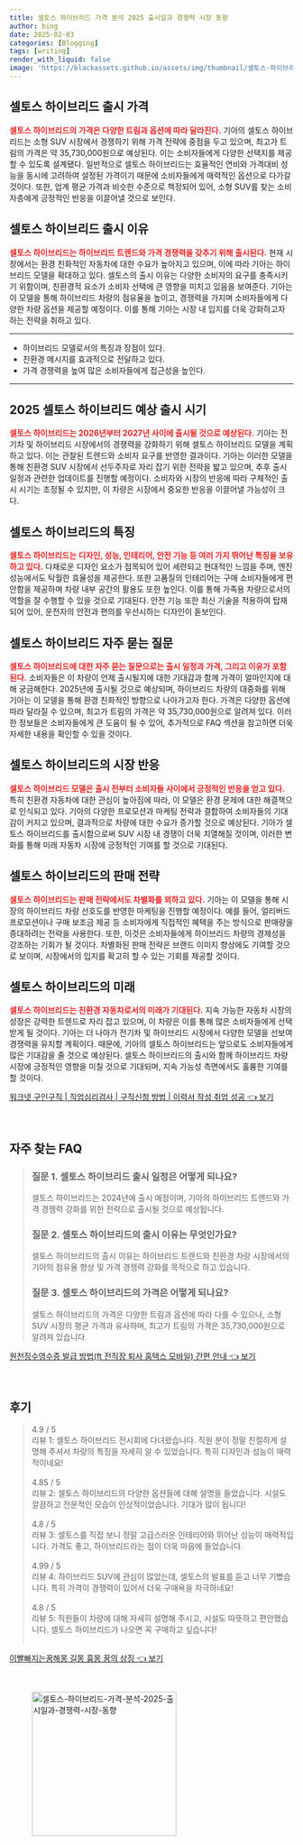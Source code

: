 ```yaml
---
title: 셀토스 하이브리드 가격 분석 2025 출시일과 경쟁력 시장 동향
author: bing
date: 2025-02-03
categories: [Blogging]
tags: [writing]
render_with_liquid: false
image: 'https://blackassets.github.io/assets/img/thumbnail/셀토스-하이브리드-가격-분석-2025-출시일과-경쟁력-시장-동향.webp'
---
```



<h2 id='셀토스_하이브리드_출시_가격'>셀토스 하이브리드 출시 가격</h2>

<p><b><span style="color: #ee2323;">셀토스 하이브리드의 가격은 다양한 트림과 옵션에 따라 달라진다.</span></b> 기아의 셀토스 하이브리드는 소형 SUV 시장에서 경쟁하기 위해 가격 전략에 중점을 두고 있으며, 최고가 트림의 가격은 약 35,730,000원으로 예상된다. 이는 소비자들에게 다양한 선택지를 제공할 수 있도록 설계됐다. 일반적으로 셀토스 하이브리드는 효율적인 연비와 가격대비 성능을 동시에 고려하여 설정된 가격이기 때문에 소비자들에게 매력적인 옵션으로 다가갈 것이다. 또한, 업계 평균 가격과 비슷한 수준으로 책정되어 있어, 소형 SUV를 찾는 소비자층에게 긍정적인 반응을 이끌어낼 것으로 보인다.</p>

<h2 id='셀토스_하이브리드_출시_이유'>셀토스 하이브리드 출시 이유</h2>

<p><b><span style="color: #ee2323;">셀토스 하이브리드는 하이브리드 트렌드와 가격 경쟁력을 갖추기 위해 출시된다.</span></b> 현재 시장에서는 환경 친화적인 자동차에 대한 수요가 높아지고 있으며, 이에 따라 기아는 하이브리드 모델을 확대하고 있다. 셀토스의 출시 이유는 다양한 소비자의 요구를 충족시키기 위함이며, 친환경적 요소가 소비자 선택에 큰 영향을 미치고 있음을 보여준다. 기아는 이 모델을 통해 하이브리드 차량의 점유율을 높이고, 경쟁력을 가지며 소비자들에게 다양한 차량 옵션을 제공할 예정이다. 이를 통해 기아는 시장 내 입지를 더욱 강화하고자 하는 전략을 취하고 있다.</p>

<hr />

<ul>
    <li>하이브리드 모델로서의 특징과 장점이 있다.</li>
    <li>친환경 메시지를 효과적으로 전달하고 있다.</li>
    <li>가격 경쟁력을 높여 많은 소비자들에게 접근성을 높인다.</li>
</ul>

<hr />

<h2 id='2025_셀토스_하이브리드_예상_출시_시기'>2025 셀토스 하이브리드 예상 출시 시기</h2>

<p><b><span style="color: #ee2323;">셀토스 하이브리드는 2026년부터 2027년 사이에 출시될 것으로 예상된다.</span></b> 기아는 전기차 및 하이브리드 시장에서의 경쟁력을 강화하기 위해 셀토스 하이브리드 모델을 계획하고 있다. 이는 관찰된 트렌드와 소비자 요구를 반영한 결과이다. 기아는 이러한 모델을 통해 친환경 SUV 시장에서 선두주자로 자리 잡기 위한 전략을 밟고 있으며, 추후 출시 일정과 관련한 업데이트를 진행할 예정이다. 소비자와 시장의 반응에 따라 구체적인 출시 시기는 조정될 수 있지만, 이 차량은 시장에서 중요한 반응을 이끌어낼 가능성이 크다.</p>

<h2 id='셀토스_하이브리드의_특징'>셀토스 하이브리드의 특징</h2>

<p><b><span style="color: #ee2323;">셀토스 하이브리드는 디자인, 성능, 인테리어, 안전 기능 등 여러 가지 뛰어난 특징을 보유하고 있다.</span></b> 다채로운 디자인 요소가 접목되어 있어 세련되고 현대적인 느낌을 주며, 엔진 성능에서도 탁월한 효율성을 제공한다. 또한 고품질의 인테리어는 구매 소비자들에게 편안함을 제공하며 차량 내부 공간의 활용도 또한 높인다. 이를 통해 가족용 차량으로서의 역할을 잘 수행할 수 있을 것으로 기대된다. 안전 기능 또한 최신 기술을 적용하여 탑재되어 있어, 운전자의 안전과 편의를 우선시하는 디자인이 돋보인다.</p>

<h2 id='셀토스_하이브리드_자주_묻는_질문'>셀토스 하이브리드 자주 묻는 질문</h2>

<p><b><span style="color: #ee2323;">셀토스 하이브리드에 대한 자주 묻는 질문으로는 출시 일정과 가격, 그리고 이유가 포함된다.</span></b> 소비자들은 이 차량이 언제 출시될지에 대한 기대감과 함께 가격이 얼마인지에 대해 궁금해한다. 2025년에 출시될 것으로 예상되며, 하이브리드 차량의 대중화를 위해 기아는 이 모델을 통해 환경 친화적인 방향으로 나아가고자 한다. 가격은 다양한 옵션에 따라 달라질 수 있으며, 최고가 트림의 가격은 약 35,730,000원으로 알려져 있다. 이러한 정보들은 소비자들에게 큰 도움이 될 수 있어, 추가적으로 FAQ 섹션을 참고하면 더욱 자세한 내용을 확인할 수 있을 것이다.</p>

<h2 id='셀토스_하이브리드의_시장_반응'>셀토스 하이브리드의 시장 반응</h2>

<p><b><span style="color: #ee2323;">셀토스 하이브리드 모델은 출시 전부터 소비자들 사이에서 긍정적인 반응을 얻고 있다.</span></b> 특히 친환경 자동차에 대한 관심이 높아짐에 따라, 이 모델은 환경 문제에 대한 해결책으로 인식되고 있다. 기아의 다양한 프로모션과 마케팅 전략과 결합하여 소비자들의 기대감이 커지고 있으며, 결과적으로 차량에 대한 수요가 증가할 것으로 예상된다. 기아가 셀토스 하이브리드를 출시함으로써 SUV 시장 내 경쟁이 더욱 치열해질 것이며, 이러한 변화를 통해 미래 자동차 시장에 긍정적인 기여를 할 것으로 기대된다.</p>

<h2 id='셀토스_하이브리드의_판매 전략'>셀토스 하이브리드의 판매 전략</h2>

<p><b><span style="color: #ee2323;">셀토스 하이브리드는 판매 전략에서도 차별화를 꾀하고 있다.</span></b> 기아는 이 모델을 통해 시장의 하이브리드 차량 선호도를 반영한 마케팅을 진행할 예정이다. 예를 들어, 얼리버드 프로모션이나 구매 보조금 제공 등 소비자에게 직접적인 혜택을 주는 방식으로 판매량을 증대하려는 전략을 사용한다. 또한, 이것은 소비자들에게 하이브리드 차량의 경제성을 강조하는 기회가 될 것이다. 차별화된 판매 전략은 브랜드 이미지 향상에도 기여할 것으로 보이며, 시장에서의 입지를 확고히 할 수 있는 기회를 제공할 것이다.</p>

<h2 id='셀토스_하이브리드의_미래'>셀토스 하이브리드의 미래</h2>

<p><b><span style="color: #ee2323;">셀토스 하이브리드는 친환경 자동차로서의 미래가 기대된다.</span></b> 지속 가능한 자동차 시장의 성장은 강력한 트렌드로 자리 잡고 있으며, 이 차량은 이를 통해 많은 소비자들에게 선택받게 될 것이다. 기아는 더 나아가 전기차 및 하이브리드 시장에서 다양한 모델을 선보여 경쟁력을 유지할 계획이다. 때문에, 기아의 셀토스 하이브리드는 앞으로도 소비자들에게 많은 기대감을 줄 것으로 예상된다. 셀토스 하이브리드의 출시와 함께 하이브리드 차량 시장에 긍정적인 영향을 미칠 것으로 기대되며, 지속 가능성 측면에서도 훌륭한 기여를 할 것이다.</p>


<p><a class="click-button" title="워크넷 구인구직 | 직업심리검사 | 구직신청 방법 | 이력서 작성 취업 성공" href="https://blackassets.github.io/posts/%EC%9B%8C%ED%81%AC%EB%84%B7-%EA%B5%AC%EC%9D%B8%EA%B5%AC%EC%A7%81-%EC%A7%81%EC%97%85%EC%8B%AC%EB%A6%AC%EA%B2%80%EC%82%AC-%EA%B5%AC%EC%A7%81%EC%8B%A0%EC%B2%AD-%EB%B0%A9%EB%B2%95-%EC%9D%B4%EB%A0%A5%EC%84%9C-%EC%9E%91%EC%84%B1-%EC%B7%A8%EC%97%85-%EC%84%B1%EA%B3%B5/" rel="dofollow">워크넷 구인구직 | 직업심리검사 | 구직신청 방법 | 이력서 작성 취업 성공 👈 보기</a></p><br>
<h2 id='자주_찾는_FAQ'>자주 찾는 FAQ</h2>
<div itemscope="" itemtype="https://schema.org/FAQPage"> 
<blockquote> 
<div itemscope="" itemprop="mainEntity" itemtype="https://schema.org/Question"> 
<h3 itemprop="name">질문 1. 셀토스 하이브리드 출시 일정은 어떻게 되나요?</h3> 
<div itemscope="" itemprop="acceptedAnswer" itemtype="https://schema.org/Answer"> 
<span itemprop="text"> 
<p>셀토스 하이브리드는 2024년에 출시 예정이며, 기아의 하이브리드 트렌드와 가격 경쟁력 강화를 위한 전략으로 출시될 것으로 예상됩니다.</p> 
</span> 
</div> 
</div> 

<div itemscope="" itemprop="mainEntity" itemtype="https://schema.org/Question"> 
<h3 itemprop="name">질문 2. 셀토스 하이브리드의 출시 이유는 무엇인가요?</h3> 
<div itemscope="" itemprop="acceptedAnswer" itemtype="https://schema.org/Answer"> 
<span itemprop="text"> 
<p>셀토스 하이브리드의 출시 이유는 하이브리드 트렌드와 친환경 차량 시장에서의 기아의 점유율 향상 및 가격 경쟁력 강화를 목적으로 하고 있습니다.</p> 
</span> 
</div> 
</div> 

<div itemscope="" itemprop="mainEntity" itemtype="https://schema.org/Question"> 
<h3 itemprop="name">질문 3. 셀토스 하이브리드의 가격은 어떻게 되나요?</h3> 
<div itemscope="" itemprop="acceptedAnswer" itemtype="https://schema.org/Answer"> 
<span itemprop="text"> 
<p>셀토스 하이브리드의 가격은 다양한 트림과 옵션에 따라 다를 수 있으나, 소형 SUV 시장의 평균 가격과 유사하며, 최고가 트림의 가격은 35,730,000원으로 알려져 있습니다.</p> 
</span> 
</div> 
</div> 
</blockquote> 
</div>
<p><a class="click-button" title="원천징수영수증 발급 방법(ft 전직장 퇴사 홈택스 모바일) 간편 안내" href="https://blackassets.github.io/posts/%EC%9B%90%EC%B2%9C%EC%A7%95%EC%88%98%EC%98%81%EC%88%98%EC%A6%9D-%EB%B0%9C%EA%B8%89-%EB%B0%A9%EB%B2%95(ft-%EC%A0%84%EC%A7%81%EC%9E%A5-%ED%87%B4%EC%82%AC-%ED%99%88%ED%83%9D%EC%8A%A4-%EB%AA%A8%EB%B0%94%EC%9D%BC)-%EA%B0%84%ED%8E%B8-%EC%95%88%EB%82%B4/" rel="dofollow">원천징수영수증 발급 방법(ft 전직장 퇴사 홈택스 모바일) 간편 안내 👈 보기</a></p><br>
<h2 id='후기'>후기</h2>
<div itemscope itemtype="https://schema.org/Product">
  <blockquote>
  <div itemprop="review" itemscope itemtype="https://schema.org/Review">
      <div itemprop="reviewRating" itemscope itemtype="https://schema.org/Rating"> <span itemprop="ratingValue">4.9</span> / <span itemprop="bestRating">5</span> </div>
      <span itemprop="reviewBody">리뷰 1: 셀토스 하이브리드 전시회에 다녀왔습니다. 직원 분이 정말 친절하게 설명해 주셔서 차량의 특징을 자세히 알 수 있었습니다. 특히 디자인과 성능이 매력적이네요!</span>
  </div>
  <br>
  <div itemprop="review" itemscope itemtype="https://schema.org/Review">
      <div itemprop="reviewRating" itemscope itemtype="https://schema.org/Rating"> <span itemprop="ratingValue">4.85</span> / <span itemprop="bestRating">5</span> </div>
      <span itemprop="reviewBody">리뷰 2: 셀토스 하이브리드의 다양한 옵션들에 대해 설명을 들었습니다. 시설도 깔끔하고 전문적인 모습이 인상적이었습니다. 기대가 많이 됩니다!</span>
  </div>
  <br>
  <div itemprop="review" itemscope itemtype="https://schema.org/Review">
      <div itemprop="reviewRating" itemscope itemtype="https://schema.org/Rating"> <span itemprop="ratingValue">4.8</span> / <span itemprop="bestRating">5</span> </div>
      <span itemprop="reviewBody">리뷰 3: 셀토스를 직접 보니 정말 고급스러운 인테리어와 뛰어난 성능이 매력적입니다. 가격도 좋고, 하이브리드라는 점이 더욱 마음에 들었습니다.</span>
  </div>
  <br>
  <div itemprop="review" itemscope itemtype="https://schema.org/Review">
      <div itemprop="reviewRating" itemscope itemtype="https://schema.org/Rating"> <span itemprop="ratingValue">4.99</span> / <span itemprop="bestRating">5</span> </div>
      <span itemprop="reviewBody">리뷰 4: 하이브리드 SUV에 관심이 많았는데, 셀토스의 발표를 듣고 너무 기뻤습니다. 특히 가격이 경쟁력이 있어서 더욱 구매욕을 자극하네요!</span>
  </div>
  <br>
  <div itemprop="review" itemscope itemtype="https://schema.org/Review">
      <div itemprop="reviewRating" itemscope itemtype="https://schema.org/Rating"> <span itemprop="ratingValue">4.8</span> / <span itemprop="bestRating">5</span> </div>
      <span itemprop="reviewBody">리뷰 5: 직원들이 차량에 대해 자세히 설명해 주시고, 시설도 따뜻하고 편안했습니다. 셀토스 하이브리드가 나오면 꼭 구매하고 싶습니다!</span>
  </div>
  <br>
  </blockquote>
</div>
<p><a class="click-button" title="이빨빠지는꿈해몽 길몽 흉몽 꿈의 상징" href="https://blackassets.github.io/posts/%EC%9D%B4%EB%B9%A8%EB%B9%A0%EC%A7%80%EB%8A%94%EA%BF%88%ED%95%B4%EB%AA%BD-%EA%B8%B8%EB%AA%BD-%ED%9D%89%EB%AA%BD-%EA%BF%88%EC%9D%98-%EC%83%81%EC%A7%95/" rel="dofollow">이빨빠지는꿈해몽 길몽 흉몽 꿈의 상징 👈 보기</a></p><br>
<figure class="image"><img src="https://blackassets.github.io/assets/img/thumbnail/셀토스-하이브리드-가격-분석-2025-출시일과-경쟁력-시장-동향.webp" alt="셀토스-하이브리드-가격-분석-2025-출시일과-경쟁력-시장-동향" width="256" height="256"></figure>